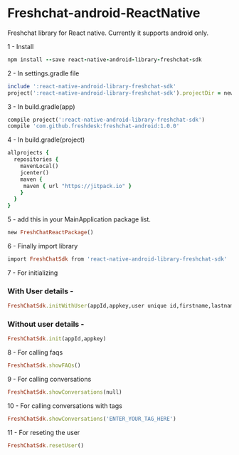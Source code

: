 # Freshchat-android-ReactNative

Freshchat library for React native. Currently it supports android only.

1 - Install 
```ruby
npm install --save react-native-android-library-freshchat-sdk
```

2 - In settings.gradle file 
```ruby
include ':react-native-android-library-freshchat-sdk'
project(':react-native-android-library-freshchat-sdk').projectDir = new File(settingsDir, '../node_modules/react-native-android-library-freshchat-sdk/android')
```

3 - In build.gradle(app) 
```ruby
compile project(':react-native-android-library-freshchat-sdk') 
compile 'com.github.freshdesk:freshchat-android:1.0.0'
```

4 - In build.gradle(project) 
```ruby
allprojects {
  repositories {
    mavenLocal()
    jcenter()
    maven {
     maven { url "https://jitpack.io" }
    }
  }
}
```


5 - add this in your MainApplication package list.
```ruby
new FreshChatReactPackage()
```

6 - Finally import library 
```ruby
import FreshChatSdk from 'react-native-android-library-freshchat-sdk'
```

7 - For initializing
### With User details -
```ruby
FreshChatSdk.initWithUser(appId,appkey,user unique id,firstname,lastname,email,mobile,country code);
```
### Without user details -
```ruby
FreshChatSdk.init(appId,appkey)
```

8 - For calling faqs
```ruby
FreshChatSdk.showFAQs()
```

9 - For calling conversations
```ruby
FreshChatSdk.showConversations(null)
```


10 - For calling conversations with tags
```ruby
FreshChatSdk.showConversations('ENTER_YOUR_TAG_HERE')
```

11 - For reseting the user
```ruby
FreshChatSdk.resetUser()
```

